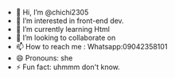 - 👋 Hi, I’m @chichi2305
- 👀 I’m interested in front-end dev.
- 🌱 I’m currently learning Html
- 💞️ I’m looking to collaborate on 
- 📫 How to reach me : Whatsapp:09042358101
- 😄 Pronouns: she
- ⚡ Fun fact: uhmmm don't know.

<!---
chichi2305/chichi2305 is a ✨ special ✨ repository because its `README.md` (this file) appears on your GitHub profile.
You can click the Preview link to take a look at your changes.
--->
